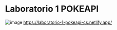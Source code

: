 # Laboratorio 1 POKEAPI
![image](https://github.com/cristian-simba/laboratorio-1-API/assets/117742977/36d6581c-88af-457d-8e8f-bfa09ff3f4f5)
https://laboratorio-1-pokeapi-cs.netlify.app/

